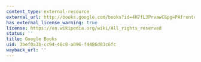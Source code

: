 ```yaml
---
content_type: external-resource
external_url: http://books.google.com/books?id=4H7fL3PrvawC&pg=PAfrontcover
has_external_license_warning: true
license: https://en.wikipedia.org/wiki/All_rights_reserved
status: ''
title: Google Books
uid: 3bef0a3b-cc94-48c8-a096-f4486d83c6fc
wayback_url: ''
---
```

